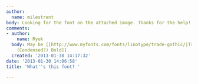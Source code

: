 ```yaml
---
author:
  name: milestrent
body: Looking for the font on the attached image. Thanks for the help!
comments:
- author:
    name: Ryuk
  body: May be [[http://www.myfonts.com/fonts/linotype/trade-gothic/|Trade Gothic
    (Condensed?) Bold]].
  created: '2013-01-30 14:17:32'
date: '2013-01-30 14:06:58'
title: 'What''s this font? '

---
```

